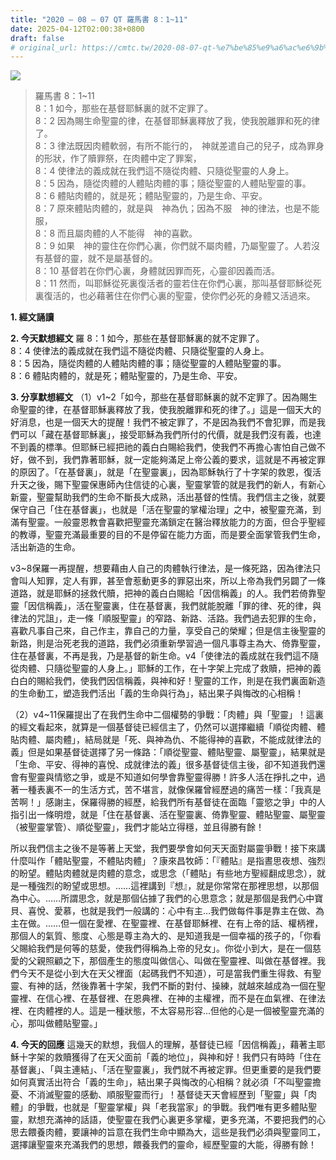 ```yaml
---
title: "2020 – 08 – 07 QT 羅馬書 8：1~11"
date: 2025-04-12T02:00:38+0800
draft: false
# original_url: https://cmtc.tw/2020-08-07-qt-%e7%be%85%e9%a6%ac%e6%9b%b8-8%ef%bc%9a111
---
```


![](/images/qt.jpg)
> 羅馬書 8：1\~11  
> 8：1 如今，那些在基督耶穌裏的就不定罪了。  
> 8：2 因為賜生命聖靈的律，在基督耶穌裏釋放了我，使我脫離罪和死的律了。  
> 8：3 律法既因肉體軟弱，有所不能行的，　神就差遣自己的兒子，成為罪身的形狀，作了贖罪祭，在肉體中定了罪案，  
> 8：4 使律法的義成就在我們這不隨從肉體、只隨從聖靈的人身上。  
> 8：5 因為，隨從肉體的人體貼肉體的事；隨從聖靈的人體貼聖靈的事。  
> 8：6 體貼肉體的，就是死；體貼聖靈的，乃是生命、平安。  
> 8：7 原來體貼肉體的，就是與　神為仇；因為不服　神的律法，也是不能服，  
> 8：8 而且屬肉體的人不能得　神的喜歡。  
> 8：9 如果　神的靈住在你們心裏，你們就不屬肉體，乃屬聖靈了。人若沒有基督的靈，就不是屬基督的。  
> 8：10 基督若在你們心裏，身體就因罪而死，心靈卻因義而活。  
> 8：11 然而，叫耶穌從死裏復活者的靈若住在你們心裏，那叫基督耶穌從死裏復活的，也必藉著住在你們心裏的聖靈，使你們必死的身體又活過來。

**1. 經文誦讀**

**2.  今天默想經文**
羅 8：1 如今，那些在基督耶穌裏的就不定罪了。  
8：4 使律法的義成就在我們這不隨從肉體、只隨從聖靈的人身上。  
8：5 因為，隨從肉體的人體貼肉體的事；隨從聖靈的人體貼聖靈的事。  
8：6 體貼肉體的，就是死；體貼聖靈的，乃是生命、平安。

**3. 分享默想經文**
（1）v1\~2「如今，那些在基督耶穌裏的就不定罪了。因為賜生命聖靈的律，在基督耶穌裏釋放了我，使我脫離罪和死的律了。」這是一個天大的好消息，也是一個天大的提醒！我們不被定罪了，不是因為我們不會犯罪，而是我們可以「藏在基督耶穌裏」，接受耶穌為我們所付的代價，就是我們沒有義，也達不到義的標準。但耶穌已經把祂的義白白賜給我們，使我們不再擔心害怕自己做不好，做不到，我們靠著耶穌，就一定能夠滿足上帝公義的要求，這就是不再被定罪的原因了。「在基督裏」，就是「在聖靈裏」，因為耶穌執行了十字架的救恩，復活升天之後，賜下聖靈保惠師內住信徒的心裏，聖靈掌管的就是我們的新人，有新心新靈，聖靈幫助我們的生命不斷長大成熟，活出基督的性情。我們信主之後，就要保守自己「住在基督裏」，也就是「活在聖靈的掌權治理」之中，被聖靈充滿，到滿有聖靈。一般靈恩教會喜歡把聖靈充滿鎖定在醫治釋放能力的方面，但合乎聖經的教導，聖靈充滿最重要的目的不是停留在能力方面，而是要全面掌管我們生命，活出新造的生命。

v3\~8保羅一再提醒，想要藉由人自己的肉體執行律法，是一條死路，因為律法只會叫人知罪，定人有罪，甚至會惹動更多的罪惡出來，所以上帝為我們另闢了一條道路，就是耶穌的拯救代贖，把神的義白白賜給「因信稱義」的人。我們若倚靠聖靈「因信稱義」，活在聖靈裏，住在基督裏，我們就能脫離「罪的律、死的律，與律法的咒詛」，走一條「順服聖靈」的窄路、新路、活路。我們過去犯罪的生命，喜歡凡事自己來，自己作主，靠自己的力量，享受自己的榮耀；但是信主後聖靈的新路，則是治死老我的道路，我們必須重新學習過一個凡事尊主為大、倚靠聖靈，住在基督裏，不再是我，乃是基督的新生命。v4「使律法的義成就在我們這不隨從肉體、只隨從聖靈的人身上。」耶穌的工作，在十字架上完成了救贖，把神的義白白的賜給我們，使我們因信稱義，與神和好！聖靈的工作，則是在我們裏面新造的生命動工，塑造我們活出「義的生命與行為」，結出果子與悔改的心相稱！

（2）v4\~11保羅提出了在我們生命中二個權勢的爭戰：「肉體」與「聖靈」！這裏的經文看起來，就算是一個基督徒已經信主了，仍然可以選擇繼續「順從肉體、體貼肉體、屬肉體」，結局就是「死、與神為仇、不能得神的喜歡，不能成就律法的義」但是如果基督徒選擇了另一條路：「順從聖靈、體貼聖靈、屬聖靈」，結果就是「生命、平安、得神的喜悅、成就律法的義」很多基督徒信主後，卻不知道我們還會有聖靈與情慾之爭，或是不知道如何學會靠聖靈得勝！許多人活在掙扎之中，過著一種表裏不一的生活方式，苦不堪言，就像保羅曾經歷過的痛苦一樣：「我真是苦啊！」感謝主，保羅得勝的經歷，給我們所有基督徒在面臨「靈慾之爭」中的人指引出一條明燈，就是「住在基督裏、活在聖靈裏、倚靠聖靈、體貼聖靈、屬聖靈（被聖靈掌管）、順從聖靈」，我們才能站立得穩，並且得勝有餘！

所以我們信主之後不是等著上天堂，我們要學會如何天天面對屬靈爭戰！接下來講什麼叫作「體貼聖靈，不體貼肉體」？康來昌牧師：「『體貼』是指晝思夜想、強烈的盼望。體貼肉體就是肉體的意念，或思念（「體貼」有些地方聖經翻成思念），就是一種強烈的盼望或思想。……這裡講到『想』，就是你常常在那裡思想，以那個為中心。……所謂思念，就是那個佔據了我們的心思意念；就是那個是我們心中寶貝、喜悅、愛慕，也就是我們一般講的：心中有主…我們做每件事是靠主在做、為主在做。……但一個在愛裡、在聖靈裡、在基督耶穌裡、在有上帝的話、權柄裡，那個人的氣質、態度、心態是尊主為大的、是知道我是一個幸福的孩子的，「你看父賜給我們是何等的慈愛，使我們得稱為上帝的兒女」。你從小到大，是在一個慈愛的父親照顧之下，那個產生的態度叫做信心、叫做在聖靈裡、叫做在基督裡。我們今天不是從小到大在天父裡面（起碼我們不知道），可是當我們重生得救、有聖靈、有神的話，然後靠著十字架，我們不斷的對付、操練，就越來越成為一個在聖靈裡、在信心裡、在基督裡、在恩典裡、在神的主權裡，而不是在血氣裡、在律法裡、在肉體裡的人。這是一種狀態，不太容易形容…但他的心是一個被聖靈充滿的心，那叫做體貼聖靈。」

**4. 今天的回應**
這幾天的默想，我個人的理解，基督徒已經「因信稱義」，藉著主耶穌十字架的救贖獲得了在天父面前「義的地位」，與神和好！我們只有時時「住在基督裏」、「與主連結」、「活在聖靈裏」，我們就不再被定罪。但更重要的是我們要如何真實活出符合「義的生命」，結出果子與悔改的心相稱？就必須「不叫聖靈擔憂、不消滅聖靈的感動、順服聖靈而行」！基督徒天天會經歷到「聖靈」與「肉體」的爭戰，也就是「聖靈掌權」與「老我當家」的爭戰。我們唯有更多體貼聖靈，默想充滿神的話語，使聖靈在我們心裏更多掌權，更多充滿，不要把我們的心思去餵養肉體，要讓神的旨意在我們生命中顯為大，這些是我們必須與聖靈同工，選擇讓聖靈來充滿我們的思想，餵養我們的靈命，經歷聖靈的大能，得勝有餘！
